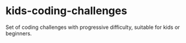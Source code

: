 # kids-coding-challenges
Set of coding challenges with progressive difficulty, suitable for kids or beginners.
